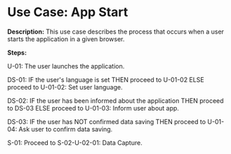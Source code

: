 # Use Case: App Start

**Description:** This use case describes the process that occurs when a user starts the application in a given browser.

**Steps:**

U-01: The user launches the application.

DS-01: IF the user's language is set THEN proceed to U-01-02 ELSE proceed to U-01-02: Set user language.

DS-02: IF the user has been informed about the application THEN proceed to DS-03 ELSE proceed to U-01-03: Inform user about app.

DS-03: IF the user has NOT confirmed data saving THEN proceed to U-01-04: Ask user to confirm data saving.

S-01: Proceed to S-02-U-02-01: Data Capture.



